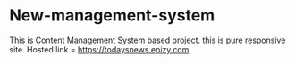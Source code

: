 # New-management-system
This is Content Management System  based project.
this is pure responsive site.
Hosted link = https://todaysnews.epizy.com

